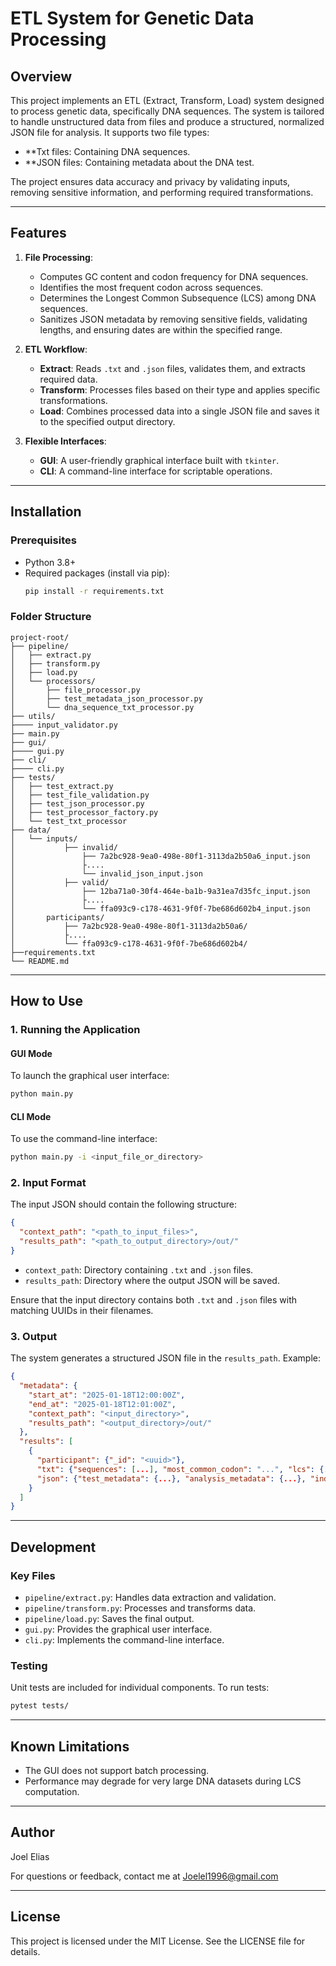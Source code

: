 # ETL System for Genetic Data Processing

## Overview

This project implements an ETL (Extract, Transform, Load) system designed to process genetic data, specifically DNA sequences. The system is tailored to handle unstructured data from files and produce a structured, normalized JSON file for analysis. It supports two file types:

- **Txt files: Containing DNA sequences.
- **JSON files: Containing metadata about the DNA test.

The project ensures data accuracy and privacy by validating inputs, removing sensitive information, and performing required transformations.

---

## Features

1. **File Processing**:

   - Computes GC content and codon frequency for DNA sequences.
   - Identifies the most frequent codon across sequences.
   - Determines the Longest Common Subsequence (LCS) among DNA sequences.
   - Sanitizes JSON metadata by removing sensitive fields, validating lengths, and ensuring dates are within the specified range.

2. **ETL Workflow**:

   - **Extract**: Reads `.txt` and `.json` files, validates them, and extracts required data.
   - **Transform**: Processes files based on their type and applies specific transformations.
   - **Load**: Combines processed data into a single JSON file and saves it to the specified output directory.

3. **Flexible Interfaces**:

   - **GUI**: A user-friendly graphical interface built with `tkinter`.
   - **CLI**: A command-line interface for scriptable operations.

---

## Installation

### Prerequisites

- Python 3.8+
- Required packages (install via pip):
  ```bash
  pip install -r requirements.txt
  ```

### Folder Structure

```
project-root/
├── pipeline/
│   ├── extract.py
│   ├── transform.py
│   ├── load.py
│   └── processors/
│       ├── file_processor.py
│       ├── test_metadata_json_processor.py
│       └── dna_sequence_txt_processor.py
├── utils/
├──── input_validator.py
├── main.py
├── gui/
├──── gui.py
├── cli/
├──── cli.py
├── tests/
│   ├── test_extract.py
│   ├── test_file_validation.py
│   ├── test_json_processor.py
│   ├── test_processor_factory.py
│   └── test_txt_processor
├── data/
│   └── inputs/
│           ├── invalid/
│               ├── 7a2bc928-9ea0-498e-80f1-3113da2b50a6_input.json
│               ├....
│               └── invalid_json_input.json
│           ├── valid/
│               ├── 12ba71a0-30f4-464e-ba1b-9a31ea7d35fc_input.json
│               ├....
│               └── ffa093c9-c178-4631-9f0f-7be686d602b4_input.json
│       participants/
│           ├── 7a2bc928-9ea0-498e-80f1-3113da2b50a6/
│           ├....
│           └── ffa093c9-c178-4631-9f0f-7be686d602b4/
├──requirements.txt
└── README.md
```

---

## How to Use

### 1. Running the Application

#### GUI Mode

To launch the graphical user interface:

```bash
python main.py
```

#### CLI Mode

To use the command-line interface:

```bash
python main.py -i <input_file_or_directory>
```

### 2. Input Format

The input JSON should contain the following structure:

```json
{
  "context_path": "<path_to_input_files>",
  "results_path": "<path_to_output_directory>/out/"
}
```

- `context_path`: Directory containing `.txt` and `.json` files.
- `results_path`: Directory where the output JSON will be saved.

Ensure that the input directory contains both `.txt` and `.json` files with matching UUIDs in their filenames.

### 3. Output

The system generates a structured JSON file in the `results_path`. Example:

```json
{
  "metadata": {
    "start_at": "2025-01-18T12:00:00Z",
    "end_at": "2025-01-18T12:01:00Z",
    "context_path": "<input_directory>",
    "results_path": "<output_directory>/out/"
  },
  "results": [
    {
      "participant": {"_id": "<uuid>"},
      "txt": {"sequences": [...], "most_common_codon": "...", "lcs": {...}},
      "json": {"test_metadata": {...}, "analysis_metadata": {...}, "individual_metadata": {...}}
    }
  ]
}
```

---

## Development

### Key Files

- `pipeline/extract.py`: Handles data extraction and validation.
- `pipeline/transform.py`: Processes and transforms data.
- `pipeline/load.py`: Saves the final output.
- `gui.py`: Provides the graphical user interface.
- `cli.py`: Implements the command-line interface.

### Testing

Unit tests are included for individual components. To run tests:

```bash
pytest tests/
```

---

## Known Limitations

- The GUI does not support batch processing.
- Performance may degrade for very large DNA datasets during LCS computation.

---

## Author

Joel Elias

For questions or feedback, contact me at [Joelel1996@gmail.com](mailto\:Joelel1996@gmail.com)

---

## License

This project is licensed under the MIT License. See the LICENSE file for details.

